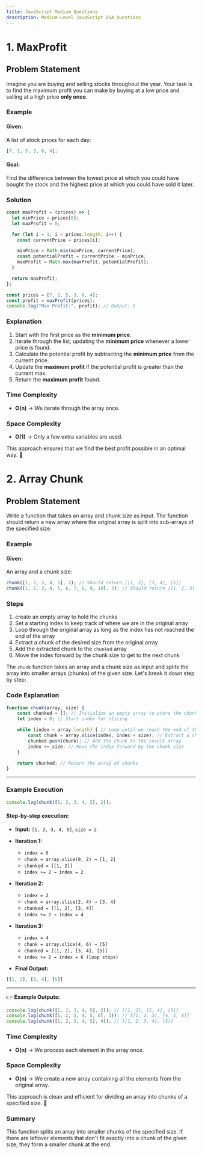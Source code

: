 ```yaml
---
title: JavaScript Medium Questions
description: Medium-Level JavaScript DSA Questions
---
```


# 1. MaxProfit

## Problem Statement

Imagine you are buying and selling stocks throughout the year. Your task is to find the maximum profit you can make by buying at a low price and selling at a high price **only once**.

### Example

#### Given:

A list of stock prices for each day:

```javascript
[7, 1, 5, 3, 6, 4];
```

#### Goal:

Find the difference between the lowest price at which you could have bought the stock and the highest price at which you could have sold it later.

### Solution

```javascript
const maxProfit = (prices) => {
  let minPrice = prices[0];
  let maxProfit = 0;

  for (let i = 1; i < prices.length; i++) {
    const currentPrice = prices[i];

    minPrice = Math.min(minPrice, currentPrice);
    const potentialProfit = currentPrice - minPrice;
    maxProfit = Math.max(maxProfit, potentialProfit);
  }

  return maxProfit;
};

const prices = [7, 1, 5, 3, 6, 4];
const profit = maxProfit(prices);
console.log("Max Profit:", profit); // Output: 5
```

### Explanation

1. Start with the first price as the **minimum price**.
2. Iterate through the list, updating the **minimum price** whenever a lower price is found.
3. Calculate the potential profit by subtracting the **minimum price** from the current price.
4. Update the **maximum profit** if the potential profit is greater than the current max.
5. Return the **maximum profit** found.

### Time Complexity

- **O(n)** → We iterate through the array once.

### Space Complexity

- **O(1)** → Only a few extra variables are used.

This approach ensures that we find the best profit possible in an optimal way. 🚀

# 2. Array Chunk

## Problem Statement

Write a function that takes an array and chunk size as input. The function should return a new array where the original array is split into sub-arrays of the specified size.

### Example

#### Given:

An array and a chunk size:

```javascript
chunk([1, 2, 3, 4, 5], 2); // Should return [[1, 2], [3, 4], [5]]
chunk([1, 2, 3, 4, 5, 6, 7, 8, 9, 10], 3); // Should return [[1, 2, 3], [4, 5, 6], [7, 8, 9], [10]]
```
### Steps

1. create an empty array to hold the chunks
2. Set a starting index to keep track of where we are in the original array
3. Loop through the original array as long as the index has not reached the end of the array
4. Extract a chunk of the desired size from the original array
5. Add the extracted chunk to the `chunked` array
6. Move the index forward by the chunk size to get to the next chunk 

The `chunk` function takes an array and a chunk size as input and splits the array into smaller arrays (chunks) of the given size. Let's break it down step by step:

### **Code Explanation**
```js
function chunk(array, size) {
    const chunked = []; // Initialize an empty array to store the chunks
    let index = 0; // Start index for slicing

    while (index < array.length) { // Loop until we reach the end of the array
        const chunk = array.slice(index, index + size); // Extract a chunk of the specified size
        chunked.push(chunk); // Add the chunk to the result array
        index += size; // Move the index forward by the chunk size
    }

    return chunked; // Return the array of chunks
}
```

---

### **Example Execution**
```js
console.log(chunk([1, 2, 3, 4, 5], 2));
```

#### **Step-by-step execution:**
- **Input:** `[1, 2, 3, 4, 5]`, `size = 2`
- **Iteration 1:**
  - `index = 0`
  - `chunk = array.slice(0, 2) → [1, 2]`
  - `chunked = [[1, 2]]`
  - `index += 2 → index = 2`

- **Iteration 2:**
  - `index = 2`
  - `chunk = array.slice(2, 4) → [3, 4]`
  - `chunked = [[1, 2], [3, 4]]`
  - `index += 2 → index = 4`

- **Iteration 3:**
  - `index = 4`
  - `chunk = array.slice(4, 6) → [5]`
  - `chunked = [[1, 2], [3, 4], [5]]`
  - `index += 2 → index = 6 (loop stops)`

- **Final Output:**
```js
[[1, 2], [3, 4], [5]]
```

---


👉 **Example Outputs:**
```js
console.log(chunk([1, 2, 3, 4, 5], 2)); // [[1, 2], [3, 4], [5]]
console.log(chunk([1, 2, 3, 4, 5, 6], 3)); // [[1, 2, 3], [4, 5, 6]]
console.log(chunk([1, 2, 3, 4, 5], 4)); // [[1, 2, 3, 4], [5]]
```



### Time Complexity

- **O(n)** → We process each element in the array once.

### Space Complexity

- **O(n)** → We create a new array containing all the elements from the original array.

This approach is clean and efficient for dividing an array into chunks of a specified size. 🧩

### **Summary**
This function splits an array into smaller chunks of the specified size. If there are leftover elements that don't fit exactly into a chunk of the given size, they form a smaller chunk at the end.